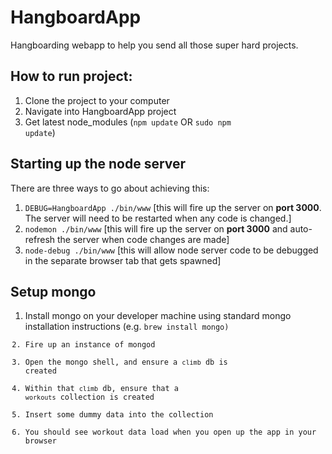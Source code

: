 HangboardApp
============

Hangboarding webapp to help you send all those super hard projects.

## How to run project:
1. Clone the project to your computer
2. Navigate into HangboardApp project
3. Get latest node_modules (<code>npm update</code> OR <code>sudo npm update</code>)

## Starting up the node server
There are three ways to go about achieving this:
1. <code>DEBUG=HangboardApp ./bin/www</code> [this will fire up the server on <b>port 3000</b>. The server will need to be restarted when any code is changed.]
2. <code>nodemon ./bin/www</code> [this will fire up the server on <b>port 3000</b> and auto-refresh the server when code changes are made]
3. <code>node-debug ./bin/www</code> [this will allow node server code to be debugged in the separate browser tab that gets spawned]

## Setup mongo
1. Install mongo on your developer machine using standard mongo installation instructions (e.g. <code>brew install mongo</brew>)
2. Fire up an instance of mongod
3. Open the mongo shell, and ensure a <code>climb</code> db is created
4. Within that <code>climb</code> db, ensure that a <code>workouts</code> collection is created
5. Insert some dummy data into the collection
6. You should see workout data load when you open up the app in your browser
